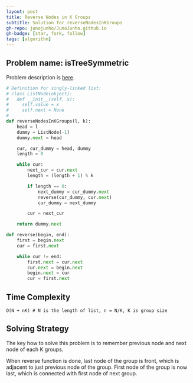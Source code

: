 ```yaml
---
layout: post
title: Reverse Nodes in K Groups
subtitle: Solution for reverseNodesInKGroups
gh-repo: junojunho/JunoJunho.github.io
gh-badge: [star, fork, follow]
tags: [algorithm]
---
```


## Problem name: isTreeSymmetric

Problem description is [here](https://app.codesignal.com/interview-practice/task/XP2Wn9pwZW6hvqH67).

```python
# Definition for singly-linked list:
# class ListNode(object):
#   def __init__(self, x):
#     self.value = x
#     self.next = None
#
def reverseNodesInKGroups(l, k):
    head = l
    dummy = ListNode(-1)
    dummy.next = head

    cur, cur_dummy = head, dummy
    length = 0

    while cur:
        next_cur = cur.next
        length = (length + 1) % k

        if length == 0:
            next_dummy = cur_dummy.next
            reverse(cur_dummy, cur.next)
            cur_dummy = next_dummy

        cur = next_cur

    return dummy.next

def reverse(begin, end):
    first = begin.next
    cur = first.next

    while cur != end:
        first.next = cur.next
        cur.next = begin.next
        begin.next = cur
        cur = first.next 
```

## Time Complexity

```
O(N + nK) # N is the length of list, n = N/K, K is group size
```

## Solving Strategy

The key how to solve this problem is to remember previous node and next node of each K groups. 

When reverse function is done, last node of the group is front, which is adjacent to just previous node of the group. First node of the group is now last, which is connected with first node of next group.